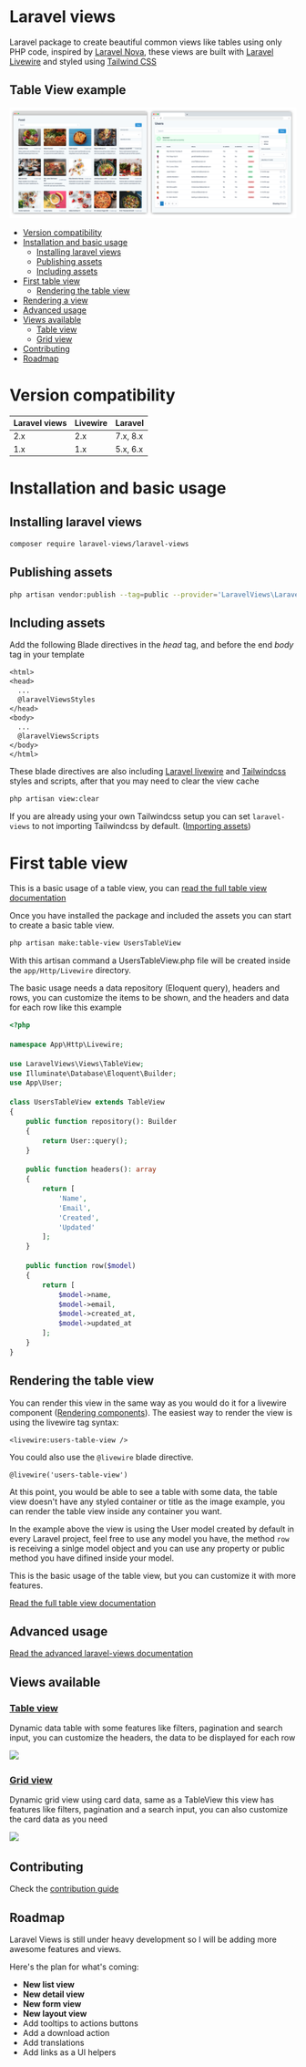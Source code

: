 # Laravel views

Laravel package to create beautiful common views like tables using only PHP code, inspired by [Laravel Nova](https://nova.laravel.com/), these views are built with [Laravel Livewire](https://laravel-livewire.com/) and styled using [Tailwind CSS](https://tailwindcss.com/)

## Table View example

![](doc/laravel-views.png)

- [Version compatibility](#version-compatibility)
- [Installation and basic usage](#installation-and-basic-usage)
  - [Installing laravel views](#installing-laravel-views)
  - [Publishing assets](#publishing-assets)
  - [Including assets](#including-assets)
- [First table view](#first-table-view)
  - [Rendering the table view](#rendering-the-table-view)
- [Rendering a view](#rendering-a-view)
- [Advanced usage](doc/laravel-views.md)
- [Views available](#views-available)
  - [Table view](#table-view)
  - [Grid view](#grid-view)
- [Contributing](#contributing)
- [Roadmap](#roadmap)

# Version compatibility
|Laravel views|Livewire|Laravel|
|-|-|-|
|2.x|2.x|7.x, 8.x|
|1.x|1.x|5.x, 6.x|

# Installation and basic usage

## Installing laravel views
```bash
composer require laravel-views/laravel-views
```

## Publishing assets
```bash
php artisan vendor:publish --tag=public --provider='LaravelViews\LaravelViewsServiceProvider' --force
```

## Including assets
Add the following Blade directives in the *head* tag, and before the end *body* tag in your template

```blade
<html>
<head>
  ...
  @laravelViewsStyles
</head>
<body>
  ...
  @laravelViewsScripts
</body>
</html>
```

These blade directives are also including [Laravel livewire](https://laravel-livewire.com/) and [Tailwindcss](https://tailwindcss.com/) styles and scripts, after that you may need to clear the view cache
```bash
php artisan view:clear
```
If you are already using your own Tailwindcss setup you can set `laravel-views` to not importing Tailwindcss by default. ([Importing assets](./doc/laravel-views#including-assets))

# First table view
This is a basic usage of a table view, you can [read the full table view documentation ](doc/table-view.md)


Once you have installed the package and included the assets you can start to create a basic table view.
```bash
php artisan make:table-view UsersTableView
```
With this artisan command a UsersTableView.php file will be created inside the `app/Http/Livewire` directory.

The basic usage needs a data repository (Eloquent query), headers and rows, you can customize the items to be shown, and the headers and data for each row like this example
```php
<?php

namespace App\Http\Livewire;

use LaravelViews\Views\TableView;
use Illuminate\Database\Eloquent\Builder;
use App\User;

class UsersTableView extends TableView
{
    public function repository(): Builder
    {
        return User::query();
    }

    public function headers(): array
    {
        return [
            'Name',
            'Email',
            'Created',
            'Updated'
        ];
    }

    public function row($model)
    {
        return [
            $model->name,
            $model->email,
            $model->created_at,
            $model->updated_at
        ];
    }
}
```

## Rendering the table view
You can render this view in the same way as you would do it for a livewire component ([Rendering components](https://laravel-livewire.com/docs/2.x/rendering-components)).
The easiest way to render the view is using the livewire tag syntax:
```blade
<livewire:users-table-view />
```

You could also use the `@livewire` blade directive.
```blade
@livewire('users-table-view')
```

At this point, you would be able to see a table with some data, the table view doesn't have any styled container or title as the image example, you can render the table view inside any container you want.

In the example above the view is using the User model created by default in every Laravel project, feel free to use any model you have, the method `row` is receiving a sinlge model object and you can use any property or public method you have difined inside your model.

This is the basic usage of the table view, but you can customize it with more features.

[Read the full table view documentation ](doc/table-view.md)

## Advanced usage

[Read the advanced laravel-views documentation ](doc/laravel-views.md)

## Views available
### [Table view](doc/table-view.md)

Dynamic data table with some features like filters, pagination and search input, you can customize the headers, the data to be displayed for each row

![](doc/table.png)

### [Grid view](doc/grid-view.md)

Dynamic grid view using card data, same as a TableView this view has features like filters, pagination and a search input, you can also customize the card data as you need

![](doc/grid.png)

## Contributing

Check the [contribution guide](CONTRIBUTING.md)

## Roadmap

Laravel Views is still under heavy development so I will be adding more awesome features and views.

Here's the plan for what's coming:

- **New list view**
- **New detail view**
- **New form view**
- **New layout view**
- Add tooltips to actions buttons
- Add a download action
- Add translations
- Add links as a UI helpers